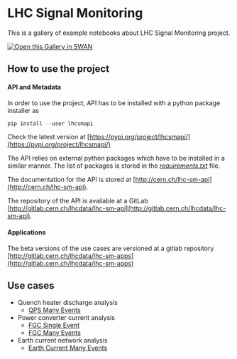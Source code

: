 # LHC Signal Monitoring

This is a gallery of example notebooks about LHC Signal Monitoring project.

[<img class="open_in_swan" data-path="lhc" alt="Open this Gallery in SWAN" src="https://swanserver.web.cern.ch/swanserver/images/badge_swan_white_150.png">][gallery_url]

## How to use the project
#### API and Metadata
In order to use the project, API has to be installed with a python package installer as

```python
pip install --user lhcsmapi
```
Check the latest version at [https://pypi.org/project/lhcsmapi/](https://pypi.org/project/lhcsmapi/)

The API relies on external python packages which have to be installed in a similar manner. The list of packages is stored in the <u><i>requirements.txt</i></u> file.

The documentation for the API is stored at [http://cern.ch/lhc-sm-api](http://cern.ch/lhc-sm-api).

The repository of the API is available at a GitLab [http://gitlab.cern.ch/lhcdata/lhc-sm-api](http://gitlab.cern.ch/lhcdata/lhc-sm-api).

#### Applications
The beta versions of the use cases are versioned at a gitlab repository [http://gitlab.cern.ch/lhcdata/lhc-sm-apps](http://gitlab.cern.ch/lhcdata/lhc-sm-apps)

## Use cases
- Quench heater discharge analysis
  * [QPS Many Events](lhc/quench_heaters/QPS_ManyEvents.ipynb)
- Power converter current analysis
  * [FGC Single Event](lhc/power_converters/FGC_SingleEvent.ipynb)
  * [FGC Many Events](lhc/power_converters/FGC_ManyEvents.ipynb)
- Earth current network analysis
  * [Earth Current Many Events](lhc/earth_current/EarthCurrent_ManyEvents.ipynb)

[gallery_url]:https://cern.ch/swanserver/cgi-bin/go/?projurl=http://gitlab.cern.ch/lhcdata/lhc-sm-apps.git
